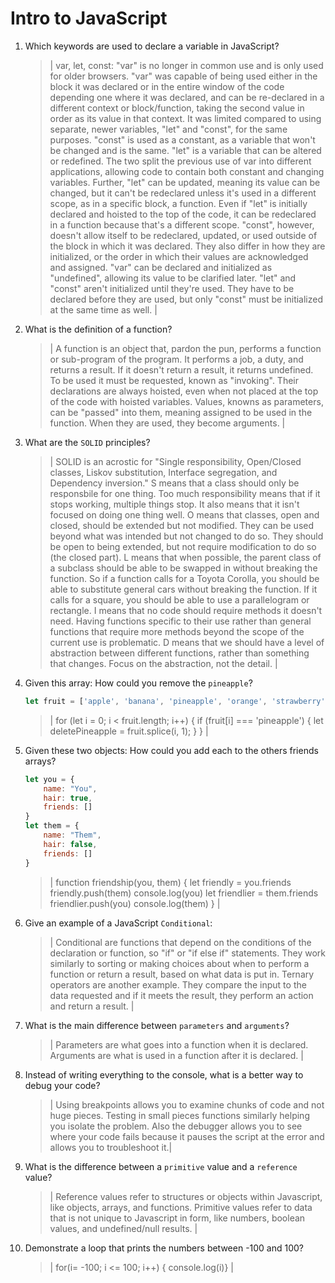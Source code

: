# Intro to JavaScript
01. Which keywords are used to declare a variable in JavaScript?

    > | var, let, const: "var" is no longer in common use and is only used for older browsers. "var" was capable of being used either in the block it was declared or in the entire window of the code depending one where it was declared, and can be re-declared in a different context or block/function, taking the second value in order as its value in that context. It was limited compared to using separate,  newer variables, "let" and "const", for the same purposes. "const" is used as a constant, as a variable that won't be changed and is the same. "let" is a variable that can be altered or redefined. The two split the previous use of var into different applications, allowing code to contain both constant and changing variables. Further, "let" can be updated, meaning its value can be changed, but it can't be redeclared unless it's used in a different scope, as in a specific block, a function. Even if "let" is initially declared and hoisted to the top of the code, it can be redeclared in a function because that's a different scope. "const", however, doesn't allow itself to be redeclared, updated, or used outside of the block in which it was declared. They also differ in how they are initialized, or the order in which their values are acknowledged and assigned. "var" can be declared and initialized as "undefined", allowing its value to be clarified later. "let" and "const" aren't initialized until they're used. They have to be declared before they are used, but only "const" must be initialized at the same time as well. |

02. What is the definition of a function?

    > | A function is an object that, pardon the pun, performs a function or sub-program of the program. It performs a job, a duty, and returns a result. If it doesn't return a result, it returns undefined. To be used it must be requested, known as "invoking". Their declarations are always hoisted, even when not placed at the top of the code with hoisted variables. Values, knowns as parameters, can be "passed" into them, meaning assigned to be used in the function. When they are used, they become arguments. |

03. What are the `SOLID` principles?

    > | SOLID is an acrostic for "Single responsibility, Open/Closed classes, Liskov substitution, Interface segregation, and Dependency inversion." S means that a class should only be responsbile for one thing. Too much responsibility means that if it stops working, multiple things stop. It also means that it isn't focused on doing one thing well. O means that classes, open and closed, should be extended but not modified.  They can be used beyond what was intended but not changed to do so. They should be open to being extended, but not require modification to do so (the closed part). L means that when possible, the parent class of a subclass should be able to be swapped in without breaking the function. So if a function calls for a Toyota Corolla, you should be able to substitute general cars without breaking the function. If it calls for a square, you should be able to use a parallelogram or rectangle. I means that no code should require methods it doesn't need. Having functions specific to their use rather than general functions that require more methods beyond the scope of the current use is problematic. D means that we should have a level of abstraction between different functions, rather than something that changes. Focus on the abstraction, not the detail. |

04. Given this array: How could you remove the `pineapple`?

    ```js
    let fruit = ['apple', 'banana', 'pineapple', 'orange', 'strawberry']
    ```

    > | for (let i = 0; i < fruit.length; i++) {
  if (fruit[i] === 'pineapple') {
    let deletePineapple = fruit.splice(i, 1);
  }
} |

05. Given these two objects: How could you add each to the others friends arrays?

    ```js
    let you = {
        name: "You",
        hair: true,
        friends: []
    }
    let them = {
        name: "Them",
        hair: false,
        friends: []
    }
    ```

    > | function friendship(you, them) {
    let friendly = you.friends
    friendly.push(them)
    console.log(you)
    let friendlier = them.friends
    friendlier.push(you)
    console.log(them)
} |

06. Give an example of a JavaScript `Conditional`:

    > | Conditional are functions that depend on the conditions of the declaration or function, so "if" or "if else if" statements. They work similarly to sorting or making choices about when to perform a function or return a result, based on what data is put in. Ternary operators are another example. They compare the input to the data requested and if it meets the result, they perform an action and return a result. |

07. What is the main difference between `parameters` and `arguments`?

    > | Parameters are what goes into a function when it is declared. Arguments are what is used in a function after it is declared. |

08. Instead of writing everything to the console, what is a better way to debug your code?

    > | Using breakpoints allows you to examine chunks of code and not huge pieces. Testing in small pieces functions similarly helping you isolate the problem. Also the debugger allows you to see where your code fails because it pauses the script at the error and allows you to troubleshoot it.|

09. What is the difference between a `primitive` value and a `reference` value?

    > | Reference values refer to structures or objects within Javascript, like objects, arrays, and functions. Primitive values refer to data that is not unique to Javascript in form, like numbers, boolean values, and undefined/null results. |

10. Demonstrate a loop that prints the numbers between -100 and 100?

    > | for(i= -100; i <= 100; i++) {
    console.log(i)} |
